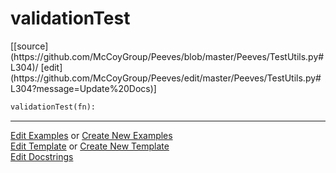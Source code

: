 # <a id="Peeves.TestUtils.validationTest">validationTest</a>
<div class="docs-source-link" markdown="1">
[[source](https://github.com/McCoyGroup/Peeves/blob/master/Peeves/TestUtils.py#L304)/
[edit](https://github.com/McCoyGroup/Peeves/edit/master/Peeves/TestUtils.py#L304?message=Update%20Docs)]
</div>

```python
validationTest(fn): 
```












---

[Edit Examples](https://github.com/McCoyGroup/Peeves/edit/gh-pages/ci/examples/Peeves/TestUtils/validationTest.md) or 
[Create New Examples](https://github.com/McCoyGroup/Peeves/new/gh-pages/?filename=ci/examples/Peeves/TestUtils/validationTest.md) <br/>
[Edit Template](https://github.com/McCoyGroup/Peeves/edit/gh-pages/ci/docs/Peeves/TestUtils/validationTest.md) or 
[Create New Template](https://github.com/McCoyGroup/Peeves/new/gh-pages/?filename=ci/docs/templates/Peeves/TestUtils/validationTest.md) <br/>
[Edit Docstrings](https://github.com/McCoyGroup/Peeves/edit/master/Peeves/TestUtils.py#L304?message=Update%20Docs)
